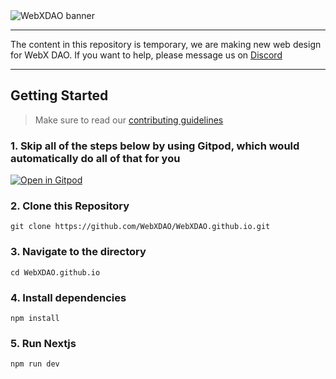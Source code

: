 <!-- markdownlint-disable-next-line -->
<img alt='WebXDAO banner' src='https://user-images.githubusercontent.com/72812470/189705065-58fe76da-080b-4798-94fe-2400af2bbfa8.png'/>

---

The content in this repository is temporary, we are making new web design for WebX DAO. If you want to help, please message us on [Discord](https://discord.gg/TSRwqx4K2v)

---

## Getting Started

> Make sure to read our [contributing guidelines](https://github.com/WebXDAO/WebXDAO.github.io/blob/main/CONTRIBUTING.md)

### 1\. Skip all of the steps below by using Gitpod, which would automatically do all of that for you

[![Open in Gitpod](https://gitpod.io/button/open-in-gitpod.svg)](https://gitpod.io/#https://github.com/WebXDAO/WebXDAO.github.io)

### 2\. Clone this Repository

```
git clone https://github.com/WebXDAO/WebXDAO.github.io.git
```

### 3\. Navigate to the directory

```
cd WebXDAO.github.io
```

### 4\. Install dependencies

```
npm install
```

### 5\. Run Nextjs

```
npm run dev
```
